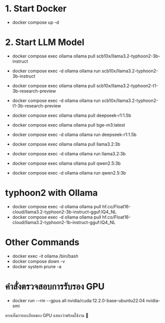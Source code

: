 # 1. Start Docker
- docker compose up -d

# 2. Start LLM Model
- docker compose exec ollama ollama pull scb10x/llama3.2-typhoon2-3b-instruct
- docker compose exec -d ollama ollama run scb10x/llama3.2-typhoon2-3b-instruct

- docker compose exec ollama ollama pull scb10x/llama3.2-typhoon2-t1-3b-research-preview
- docker compose exec -d ollama ollama run scb10x/llama3.2-typhoon2-t1-3b-research-preview

- docker compose exec ollama ollama pull deepseek-r1:1.5b
- docker compose exec ollama ollama pull bge-m3:latest
- docker compose exec -d ollama ollama run deepseek-r1:1.5b

- docker compose exec ollama ollama pull llama3.2:3b
- docker compose exec -d ollama ollama run llama3.2:3b

- docker compose exec ollama ollama pull qwen2.5:3b
- docker compose exec -d ollama ollama run qwen2.5:3b

# typhoon2 with Ollama
- docker compose exec -d ollama ollama pull hf.co/Float16-cloud/llama3.2-typhoon2-3b-instruct-gguf:IQ4_NL
- docker compose exec -d ollama ollama pull hf.co/Float16-cloud/llama3.2-typhoon2-1b-instruct-gguf:IQ4_NL


# Other Commands
- docker exec -it ollama /bin/bash
- docker compose down -v
- docker system prune -a


# คำสั่งตรวจสอบการรับรอง GPU
- docker run --rm --gpus all nvidia/cuda:12.2.0-base-ubuntu22.04 nvidia-smi

หากเห็นรายละเอียดของ GPU แสดงว่าพร้อมใช้งาน 🚀









